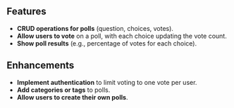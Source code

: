 ## Features

- **CRUD operations for polls** (question, choices, votes).
- **Allow users to vote** on a poll, with each choice updating the vote count.
- **Show poll results** (e.g., percentage of votes for each choice).

## Enhancements

- **Implement authentication** to limit voting to one vote per user.
- **Add categories or tags** to polls.
- **Allow users to create their own polls**.
